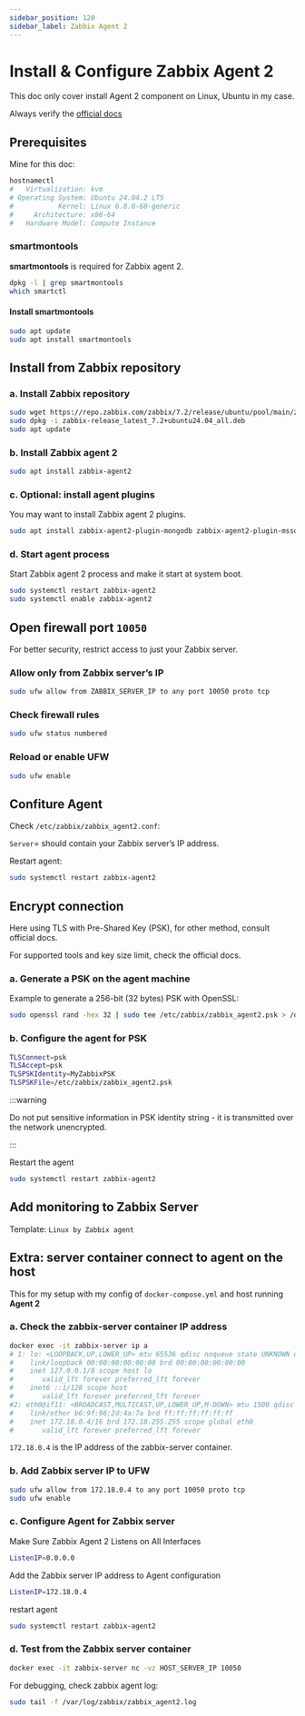 ```yaml
---
sidebar_position: 120
sidebar_label: Zabbix Agent 2
---
```


# Install & Configure Zabbix Agent 2

This doc only cover install Agent 2 component on Linux, Ubuntu in my case.

Always verify the [official docs](https://www.zabbix.com/documentation)

## Prerequisites

Mine for this doc:

```bash
hostnamectl
#   Virtualization: kvm
# Operating System: Ubuntu 24.04.2 LTS              
#           Kernel: Linux 6.8.0-60-generic
#     Architecture: x86-64
#   Hardware Model: Compute Instance
```

### smartmontools

**smartmontools** is required for Zabbix agent 2.

```bash
dpkg -l | grep smartmontools
which smartctl
```

#### Install smartmontools

```bash
sudo apt update
sudo apt install smartmontools
```

## Install from Zabbix repository

### a. Install Zabbix repository

```bash
sudo wget https://repo.zabbix.com/zabbix/7.2/release/ubuntu/pool/main/z/zabbix-release/zabbix-release_latest_7.2+ubuntu24.04_all.deb
sudo dpkg -i zabbix-release_latest_7.2+ubuntu24.04_all.deb
sudo apt update
```

### b. Install Zabbix agent 2

```bash
sudo apt install zabbix-agent2
```

### c. Optional: install agent plugins

You may want to install Zabbix agent 2 plugins.

```bash
sudo apt install zabbix-agent2-plugin-mongodb zabbix-agent2-plugin-mssql zabbix-agent2-plugin-postgresql
```

### d. Start agent process

Start Zabbix agent 2 process and make it start at system boot.

```bash
sudo systemctl restart zabbix-agent2
sudo systemctl enable zabbix-agent2
```

## Open firewall port `10050`

For better security, restrict access to just your Zabbix server.

### Allow only from Zabbix server’s IP

```bash
sudo ufw allow from ZABBIX_SERVER_IP to any port 10050 proto tcp
```

### Check firewall rules

```bash
sudo ufw status numbered
```

### Reload or enable UFW

```bash
sudo ufw enable
```

## Confiture Agent

Check `/etc/zabbix/zabbix_agent2.conf`:

`Server`= should contain your Zabbix server’s IP address.

Restart agent:

```bash
sudo systemctl restart zabbix-agent2
```

## Encrypt connection

Here using TLS with Pre-Shared Key (PSK), for other method, consult official docs.

For supported tools and key size limit, check the official docs.

### a. Generate a PSK on the agent machine

Example to generate a 256-bit (32 bytes) PSK with OpenSSL:

```bash
sudo openssl rand -hex 32 | sudo tee /etc/zabbix/zabbix_agent2.psk > /dev/null
```

### b. Configure the agent for PSK

```bash title="/etc/zabbix/zabbix_agent2.conf"
TLSConnect=psk
TLSAccept=psk
TLSPSKIdentity=MyZabbixPSK
TLSPSKFile=/etc/zabbix/zabbix_agent2.psk
```

:::warning

Do not put sensitive information in PSK identity string - it is transmitted over the network unencrypted.

:::

Restart the agent

```bash
sudo systemctl restart zabbix-agent2
```

## Add monitoring to Zabbix Server

Template: `Linux by Zabbix agent`

## Extra: server container connect to agent on the host

This for my setup with my config of `docker-compose.yml` and host running **Agent 2**

### a. Check the zabbix-server container IP address

```bash
docker exec -it zabbix-server ip a
# 1: lo: <LOOPBACK,UP,LOWER_UP> mtu 65536 qdisc noqueue state UNKNOWN qlen 1000
#    link/loopback 00:00:00:00:00:00 brd 00:00:00:00:00:00
#    inet 127.0.0.1/8 scope host lo
#       valid_lft forever preferred_lft forever
#    inet6 ::1/128 scope host 
#       valid_lft forever preferred_lft forever
#2: eth0@if11: <BROADCAST,MULTICAST,UP,LOWER_UP,M-DOWN> mtu 1500 qdisc noqueue state UP 
#    link/ether b6:9f:96:2d:4a:7a brd ff:ff:ff:ff:ff:ff
#    inet 172.18.0.4/16 brd 172.18.255.255 scope global eth0
#       valid_lft forever preferred_lft forever
```

`172.18.0.4` is the IP address of the zabbix-server container.

### b. Add Zabbix server IP to UFW

```bash
sudo ufw allow from 172.18.0.4 to any port 10050 proto tcp
sudo ufw enable
```

### c. Configure Agent for Zabbix server

Make Sure Zabbix Agent 2 Listens on All Interfaces

```bash title="/etc/zabbix/zabbix_agent2.conf"
ListenIP=0.0.0.0
```

Add the Zabbix server IP address to Agent configuration

```bash title="/etc/zabbix/zabbix_agent2.conf"
ListenIP=172.18.0.4
```

restart agent

```bash
sudo systemctl restart zabbix-agent2
```

### d. Test from the Zabbix server container

```bash
docker exec -it zabbix-server nc -vz HOST_SERVER_IP 10050
```

For debugging, check zabbix agent log:

```bash
sudo tail -f /var/log/zabbix/zabbix_agent2.log
```
